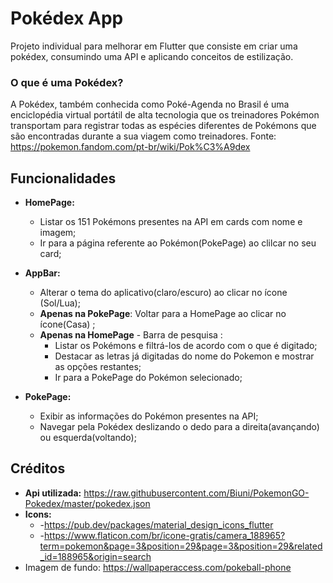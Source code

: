 # Pokédex App

Projeto individual para melhorar em Flutter que consiste em criar uma pokédex, consumindo uma API e aplicando conceitos de estilização.
### O que é uma Pokédex? 
A Pokédex, também conhecida como Poké-Agenda no Brasil é uma enciclopédia virtual portátil de alta tecnologia que os treinadores Pokémon transportam para registrar todas as espécies diferentes de Pokémons que são encontradas durante a sua viagem como treinadores.
    Fonte: https://pokemon.fandom.com/pt-br/wiki/Pok%C3%A9dex
## Funcionalidades
- **HomePage:** 
    - Listar os 151 Pokémons presentes na API em cards com nome e imagem;
    - Ir para a página referente ao Pokémon(PokePage) ao clilcar no seu card;

- **AppBar:** 
    - Alterar o tema do aplicativo(claro/escuro) ao clicar no ícone (Sol/Lua);
    - **Apenas na PokePage**: Voltar para a HomePage ao clicar no ícone(Casa) ;
    - **Apenas na HomePage** - Barra de pesquisa : 
        - Listar os Pokémons e filtrá-los de acordo com o que é digitado;
        - Destacar as letras já digitadas do nome do Pokemon e mostrar as opções restantes;
        - Ir para a PokePage do Pokémon selecionado;
    

-  **PokePage:**
    - Exibir as  informações do Pokémon presentes na API;
    - Navegar pela Pokédex deslizando o dedo para a direita(avançando) ou esquerda(voltando); 
## Créditos

- **Api utilizada:** https://raw.githubusercontent.com/Biuni/PokemonGO-Pokedex/master/pokedex.json
- **Icons:** 
    - -https://pub.dev/packages/material_design_icons_flutter
    - -https://www.flaticon.com/br/icone-gratis/camera_188965?term=pokemon&page=3&position=29&page=3&position=29&related_id=188965&origin=search
- Imagem de fundo: https://wallpaperaccess.com/pokeball-phone
## 
